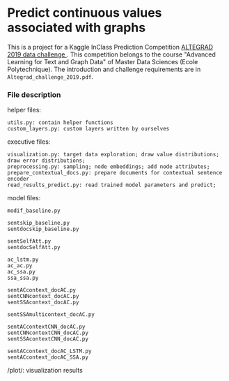# Predict continuous values associated with graphs

This is a project for a Kaggle InClass Prediction Competition [ALTEGRAD 2019 data challenge
](https://www.kaggle.com/c/altegrad-19). This competition belongs to the course "Advanced Learning for Text and Graph Data" of Master Data Sciences (Ecole Polytechnique). The introduction and challenge requirements are in `Altegrad_challenge_2019.pdf`.


### File description

helper files:

    utils.py: contain helper functions
    custom_layers.py: custom layers written by ourselves

executive files:
	
    visualization.py: target data exploration; draw value distributions; draw error distributions;
    preprocessing.py: sampling; node embeddings; add node attributes;
    prepare_contextual_docs.py: prepare documents for contextual sentence encoder
    read_results_predict.py: read trained model parameters and predict;

model files:

    modif_baseline.py

    sentskip_baseline.py
    sentdocskip_baseline.py

    sentSelfAtt.py
    sentdocSelfAtt.py

    ac_lstm.py
    ac_ac.py
    ac_ssa.py
    ssa_ssa.py

    sentACcontext_docAC.py
    sentCNNcontext_docAC.py
    sentSSAcontext_docAC.py

    sentSSAmulticontext_docAC.py

    sentACcontextCNN_docAC.py
    sentCNNcontextCNN_docAC.py
    sentSSAcontextCNN_docAC.py

    sentACcontext_docAC_LSTM.py
    sentACcontext_docAC_SSA.py

/plot/: visualization results
